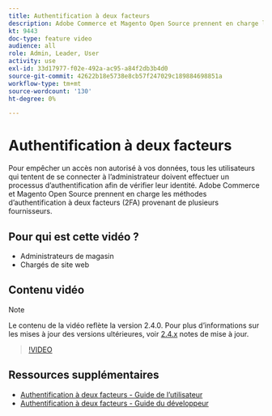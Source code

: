 ```yaml
---
title: Authentification à deux facteurs
description: Adobe Commerce et Magento Open Source prennent en charge les méthodes d’authentification à deux facteurs (2FA) provenant de plusieurs fournisseurs. Découvrez comment les fonctions d’authentification à deux facteurs permettent de sécuriser l’administrateur de votre boutique.
kt: 9443
doc-type: feature video
audience: all
role: Admin, Leader, User
activity: use
exl-id: 33d17977-f02e-492a-ac95-a84f2db3b4d0
source-git-commit: 42622b18e5738e8cb57f247029c189884698851a
workflow-type: tm+mt
source-wordcount: '130'
ht-degree: 0%

---
```


# Authentification à deux facteurs

Pour empêcher un accès non autorisé à vos données, tous les utilisateurs qui tentent de se connecter à l’administrateur doivent effectuer un processus d’authentification afin de vérifier leur identité. Adobe Commerce et Magento Open Source prennent en charge les méthodes d’authentification à deux facteurs (2FA) provenant de plusieurs fournisseurs.

## Pour qui est cette vidéo ?

- Administrateurs de magasin
- Chargés de site web

## Contenu vidéo

>[!NOTE]
>
>Le contenu de la vidéo reflète la version 2.4.0. Pour plus d’informations sur les mises à jour des versions ultérieures, voir [2.4.x](https://devdocs.magento.com/guides/v2.4/release-notes/bk-release-notes.html) notes de mise à jour.

>[!VIDEO](https://video.tv.adobe.com/v/339104?quality=12&learn=on)

## Ressources supplémentaires

- [Authentification à deux facteurs - Guide de l’utilisateur](https://docs.magento.com/user-guide/stores/security-two-factor-authentication.html)
- [Authentification à deux facteurs - Guide du développeur](https://devdocs.magento.com/guides/v2.4/security/two-factor-authentication.html)
